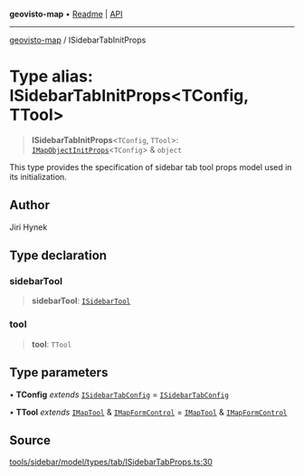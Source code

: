 **geovisto-map** • [Readme](../README.md) \| [API](../globals.md)

***

[geovisto-map](../README.md) / ISidebarTabInitProps

# Type alias: ISidebarTabInitProps\<TConfig, TTool\>

> **ISidebarTabInitProps**\<`TConfig`, `TTool`\>: [`IMapObjectInitProps`](IMapObjectInitProps.md)\<`TConfig`\> & `object`

This type provides the specification of sidebar tab tool props model used in its initialization.

## Author

Jiri Hynek

## Type declaration

### sidebarTool

> **sidebarTool**: [`ISidebarTool`](../interfaces/ISidebarTool.md)

### tool

> **tool**: `TTool`

## Type parameters

• **TConfig** *extends* [`ISidebarTabConfig`](ISidebarTabConfig.md) = [`ISidebarTabConfig`](ISidebarTabConfig.md)

• **TTool** *extends* [`IMapTool`](../interfaces/IMapTool.md) & [`IMapFormControl`](../interfaces/IMapFormControl.md) = [`IMapTool`](../interfaces/IMapTool.md) & [`IMapFormControl`](../interfaces/IMapFormControl.md)

## Source

[tools/sidebar/model/types/tab/ISidebarTabProps.ts:30](https://github.com/geovisto/geovisto-map/blob/5ee2cb5d45c19062fc8fc6beefa2848c076518b6/src/tools/sidebar/model/types/tab/ISidebarTabProps.ts#L30)
